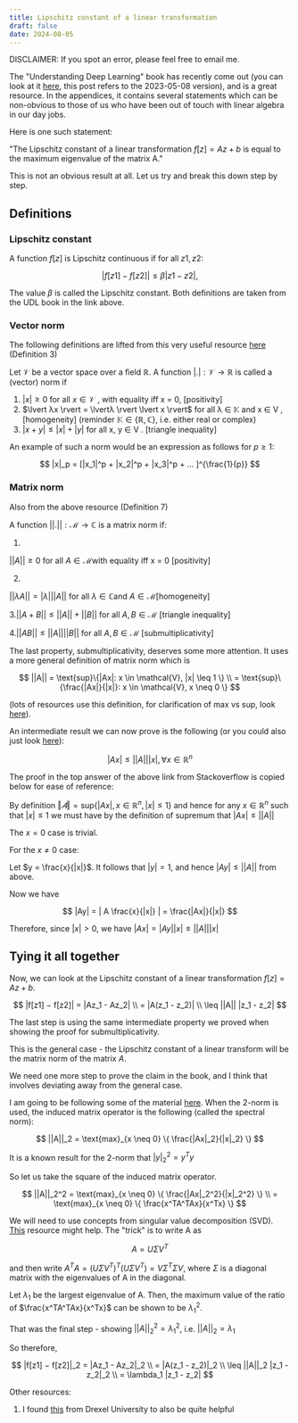 ```yaml
---
title: Lipschitz constant of a linear transformation
draft: false
date: 2024-08-05
---
```


DISCLAIMER: If you spot an error, please feel free to email me. 


The "Understanding Deep Learning" book has recently come out (you can look at it [here](https://udlbook.github.io/udlbook/), this post refers to the 2023-05-08 version), and is a great resource. In the appendices, it contains several statements which can be non-obvious to those of us who have been out of touch with linear algebra in our day jobs. 

Here is one such statement: 

"The Lipschitz constant of a linear transformation $f[z] = Az + b$ is equal to the maximum eigenvalue of the matrix A."



This is not an obvious result at all. Let us try and break this down step by step.

<!-- more -->
## Definitions

### Lipschitz constant
A function $f[z]$ is Lipschitz continuous if for all $z1,z2$:

$$
|f[z1] − f[z2]| ≤ β|z1 − z2|,
$$

The value $\beta$ is called the Lipschitz constant. Both definitions are taken from the UDL book in the link above.

### Vector norm
The following definitions are lifted from this very useful resource [here](https://www.math.drexel.edu/~foucart/TeachingFiles/F12/M504Lect6.pdf) (Definition 3)



Let $\mathcal{V}$ be a vector space over a field $\mathbb{R}$. A function $\lvert{.}\rvert : \mathcal{V} → \mathbb{R}$ is called a (vector) norm if


1. $\lvert x \rvert ≥ 0$ for all $x ∈ \mathcal{V}$ , with equality iff x = 0, [positivity]
2. $\lvert λx \rvert = \lvertλ \rvert \lvert x \rvert$ for all λ ∈ $\mathbb{K}$ and x ∈ V , [homogeneity] (reminder $\mathbb{K} ∈ \{\mathbb{R}, \mathbb{C} \}$, i.e. either real or complex)
3. $\lvert x + y \rvert ≤ \lvert x \rvert + \lvert y \rvert$ for all x, y ∈ V . [triangle inequality]

An example of such a norm would be an expression as follows for $p \geq 1$: 

$$
|x|_p = [|x_1|^p + |x_2|^p + |x_3|^p + ... ]^{\frac{1}{p}}
$$


### Matrix norm
Also from the above resource (Definition 7)

A function 
$|| .||: \mathcal{M} \rightarrow \mathbb{C}$ 
is a matrix norm if:

1. 
$||A|| \geq 0$ for all 
$A \in \mathcal{M}$with equality iff x = 0 [positivity]

2. 
$||\lambda A|| = |\lambda| ||A||$ for all
$\lambda \in \mathbb{C}$and
$A \in \mathcal{M}$[homogeneity]

3.$||A + B|| \leq ||A|| + ||B||$ for all
$A, B \in \mathcal{M}$ [triangle inequality]

4.$||AB|| \leq ||A|| ||B||$ for all
$A, B \in \mathcal{M}$ [submultiplicativity]

The last property, submultiplicativity, deserves some more attention. It uses a more general definition of matrix norm which is 

$$
||A|| = \text{sup}\{|Ax|: x \in \mathcal{V}, |x| \leq 1 \} \\ 
= \text{sup}\{\frac{|Ax|}{|x|}: x \in \mathcal{V}, x \neq 0 \}
$$

(lots of resources use this definition, for clarification of max vs sup, look [here](https://math.stackexchange.com/questions/3575425/why-supremum-not-max-in-definition-of-matrix-norm)).

An intermediate result we can now prove is the following (or you could also just look [here](https://math.stackexchange.com/questions/1513399/ax%E2%89%A4-a-x-space-forall-x-in-mathbbrn-rudins-principles)):

$$
|Ax| \leq ||A|| |x|, \, \forall x \in \mathbb{R}^n
$$

The proof in the top answer of the above link from Stackoverflow is copied below for ease of reference: 

By definition $‖𝐴‖= \text{sup} \{|Ax|, x ∈ \mathbb{R}^n, |x| ≤ 1 \}$ and hence for any 
$x \in \mathbb{R}^n$ such that 
$|x| \leq 1$ we must have by the definition of supremum that 
$|Ax| \leq ||A||$

The $x = 0$ case is trivial.

For the $x \neq 0$ case: 

Let 
$y = \frac{x}{|x|}$.
It follows that $|y| = 1$, and hence $|Ay| \leq ||A||$ from above.

Now we have 

$$
|Ay| = | A \frac{x}{|x|} | = \frac{|Ax|}{|x|}
$$

Therefore, since $|x|>0$,
we have $|Ax|=|Ay||x|≤ ||A|| |x|$

## Tying it all together

Now, we can look at the Lipschitz constant of a linear transformation $f[z] = Az + b$.

$$
|f[z1] − f[z2]| = |Az_1 - Az_2| \\
= |A(z_1 - z_2)| \\
\leq ||A|| |z_1 - z_2|
$$

The last step is using the same intermediate property we proved when showing the proof for submultiplicativity.

This is the general case - the Lipschitz constant of a linear transform will be the matrix norm of the matrix $A$.

We need one more step to prove the claim in the book, and I think that involves deviating away from the general case.

I am going to be following some of the material [here](https://www.sjsu.edu/faculty/guangliang.chen/Math253S20/lec7matrixnorm.pdf). When the 2-norm is used, the induced matrix operator is the following (called the spectral norm):

$$
||A||_2 = \text{max}_{x \neq 0} \{ \frac{|Ax|_2}{|x|_2} \}
$$

It is a known result for the 2-norm that 
$|y|_2^2 = y^Ty$

So let us take the square of the induced matrix operator.

$$
||A||_2^2 = \text{max}_{x \neq 0} \{ \frac{|Ax|_2^2}{|x|_2^2} \} \\
= \text{max}_{x \neq 0} \{ \frac{x^TA^TAx}{x^Tx} \}
$$

We will need to use concepts from singular value decomposition (SVD). [This](https://math.mit.edu/classes/18.095/2016IAP/lec2/SVD_Notes.pdf) resource might help. The "trick" is to write A as

$$
A = U\Sigma V^T
$$

and then write $A^TA = (U\Sigma V^T)^T (U\Sigma V^T) = V \Sigma^T \Sigma V$, where $\Sigma$ is a diagonal matrix with the eigenvalues of A in the diagonal.

Let $\lambda_1$ be the largest eigenvalue of A. Then, the maximum value of the ratio of $\frac{x^TA^TAx}{x^Tx}$ can be shown to be $\lambda_1^2$.

That was the final step - showing 
$||A||_2^2 = \lambda_1^2$,
i.e. $||A||_2 = \lambda_1$

So therefore, 

$$
|f[z1] − f[z2]|_2 = |Az_1 - Az_2|_2 \\
= |A(z_1 - z_2)|_2 \\
\leq ||A||_2 |z_1 - z_2|_2 \\
= \lambda_1 |z_1 - z_2|
$$

Other resources: 
1. I found [this](https://www.math.drexel.edu/~foucart/TeachingFiles/F12/M504Lect5.pdf) from Drexel University to also be quite helpful
